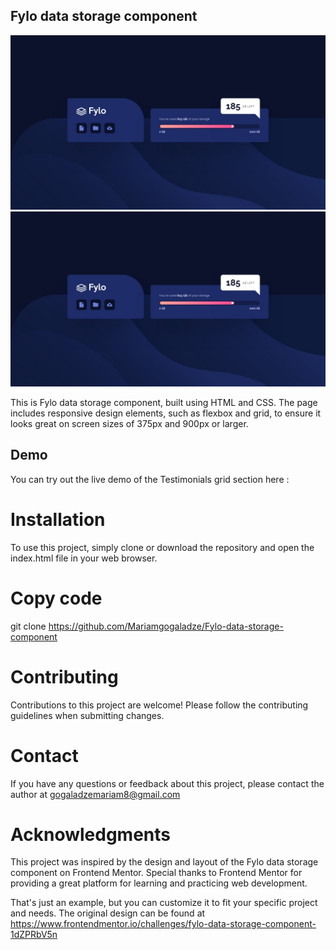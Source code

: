 
## Fylo data storage component

![ Fylo data storage component](/preview.jpeg)
![ Fylo data storage component mobile](/preview.jpeg)


This is Fylo data storage component, built using HTML and CSS. The page includes responsive design elements, such as flexbox and grid, to ensure it looks great on screen sizes of 375px and 900px or larger.


## Demo

You can try out the live demo of the Testimonials grid section here :

# Installation
To use this project, simply clone or download the repository and open the index.html file in your web browser.

# Copy code
git clone https://github.com/Mariamgogaladze/Fylo-data-storage-component



# Contributing
Contributions to this project are welcome! Please follow the contributing guidelines when submitting changes.



# Contact
If you have any questions or feedback about this project, please contact the author at gogaladzemariam8@gmail.com

# Acknowledgments
This project was inspired by the design and layout of the Fylo data storage component on Frontend Mentor. Special thanks to Frontend Mentor for providing a great platform for learning and practicing web development.

That's just an example, but you can customize it to fit your specific project and needs. The original design can be found at https://www.frontendmentor.io/challenges/fylo-data-storage-component-1dZPRbV5n








